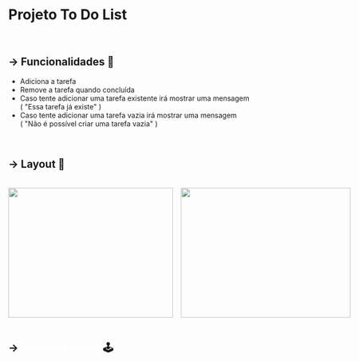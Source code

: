 # Projeto To Do List
<br>

## -> Funcionalidades 🔧
  * Adiciona a tarefa
  * Remove a tarefa quando concluída
  * Caso tente adicionar uma tarefa existente irá mostrar uma mensagem <br>  ( "Essa tarefa já existe" )
  * Caso tente adicionar uma tarefa vazia irá mostrar uma mensagem <br> ( "Não é possível criar uma tarefa vazia" )

<br>

## -> Layout 📲
<br>
<div style=" width: 100%; display: flex; gap: 1rem;">
  <img style="height: 260px; width: 330px;" src="https://github.com/Aparecido-Silva/todo-list/assets/122464888/fc145b04-b422-40db-9c67-616f6ac9eb15"/>
  <img style="height: 260px; width: 340px;" src="https://github.com/Aparecido-Silva/todo-list/assets/122464888/65f866ae-38db-4440-a0bc-d556eb93197b"/>
</div>
<br>

## -> <a style="color:#fff;" href="https://todolist-tarefa.vercel.app/">Link para testar</a> 🕹️
